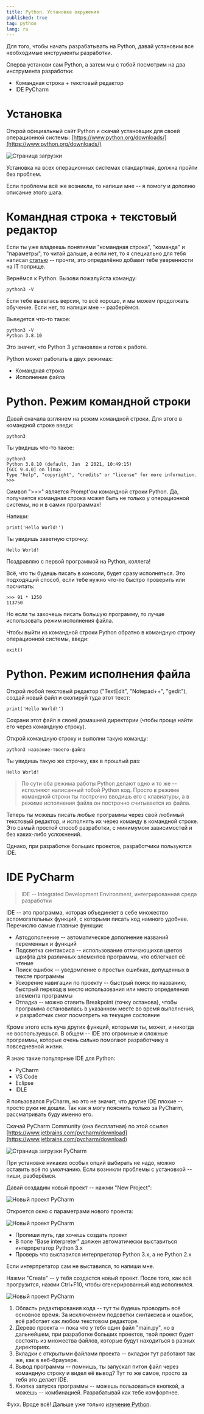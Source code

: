 ```yaml
---
title: Python. Установка окружения
published: true
tag: python
lang: ru
---
```


Для того, чтобы начать разрабатывать на Python, давай установим все необходимые инструменты разработки.

Сперва установи сам Python, а затем мы с тобой посмотрим на два инструмента разработки:
* Командная строка + текстовый редактор
* IDE PyCharm

# [](#header-1)Установка

Открой официальный сайт Python и скачай установщик для своей операционной системы: [https://www.python.org/downloads/](https://www.python.org/downloads/)

![Страница загрузки](/assets/images/download-page.png)

Установка на всех операционных системах стандартная, должна пройти без проблем.

Если проблемы всё же возникли, то напиши мне -- я помогу и дополню описание этого шага.

# [](#header-1)Командная строка + текстовый редактор

Если ты уже владеешь понятиями "командная строка", "команда" и "параметры", то читай дальше, а если нет, то я специально для тебя написал [статью](/terminal-basics-ru) -- прочти, это определённо добавит тебе уверенности на IT поприще.

Вернёмся к Python. Вызови пожалуйста команду:

```
python3 -V
```

Если тебе вывелась версия, то всё хорошо, и мы можем продолжать обучение. Если нет, то напиши мне -- разберёмся.

Выведется что-то такое:

```
python3 -V
Python 3.8.10
```

Это значит, что Python 3 установлен и готов к работе.

Python может работать в двух режимах:

* Командная строка
* Исполнение файла

# [](#header-2)Python. Режим командной строки

Давай сначала взглянем на режим командной строки. Для этого в командной строке введи:

```
python3
```

Ты увидишь что-то такое:

```
python3
Python 3.8.10 (default, Jun  2 2021, 10:49:15) 
[GCC 9.4.0] on linux
Type "help", "copyright", "credits" or "license" for more information.
>>> 
```

Символ "\>\>\>" является Prompt'ом командной строки Python. Да, получается командная строка может быть не только у операционной системы, но и в самих программах!

Напиши:

```
print('Hello World!')
```

Ты увидишь заветную строчку:

```
Hello World!
```

Поздравляю с первой программой на Python, коллега!

Всё, что ты будешь писать в консоли, будет сразу исполняться. Это подходящий способ, если тебе нужно что-то быстро проверить или посчитать:

```
>>> 91 * 1250
113750
```

Но если ты захочешь писать большую программу, то лучше использовать режим исполнения файла.

Чтобы выйти из командной строки Python обратно в командную строку операционной системы, введи:

```
exit()
```

# [](#header-2)Python. Режим исполнения файла

Открой любой текстовый редактор ("TextEdit", "Notepad++", "gedit"), создай новый файл и скопируй туда этот текст:

```
print('Hello World!')
```

Сохрани этот файл в своей домашней директории (чтобы проще найти его через командную строку).

Открой командную строку и выполни такую команду:

```
python3 название-твоего-файла
```

Ты увидишь такую же строчку, как в прошлый раз:

```
Hello World!
```

> По сути оба режима работы Python делают одно и то же -- исполняют написанный тобой Python код. Просто в режиме командной строки ты построчно вводишь его с клавиатуры, а в режиме исполнения файла он построчно считывается из файла.

Теперь ты можешь писать любые программы через свой любимый текстовый редактор, и исполнять их через команду в командной строке. Это самый простой способ разработки, с минимумом зависимостей и без каких-либо усложнений.

Однако, при разработке больших проектов, разработчики пользуются IDE.

# [](#header-1)IDE PyCharm

> IDE -- Integrated Development Environment, интегрированная среда разработки

IDE -- это программа, которая объединяет в себе множество вспомогательных функций, с которыми писать код намного удобнее. Перечислю самые главные функции:

* Автодополнение -- автоматическое дополнение названий переменных и функций
* Подсветка синтаксиса -- использование отличающихся цветов шрифта для различных элементов программы, что облегчает её чтение
* Поиск ошибок -- уведомление о простых ошибках, допущенных в тексте программы
* Ускорение навигации по проекту -- быстрый поиск по названию, быстрый переход в место использования или место определения элемента программы
* Отладка -- можно ставить Breakpoint (точку останова), чтобы программа остановилась в указанном месте во время выполнения, и разработчик смог посмотреть на текущее состояние 

Кроме этого есть куча других функций, которыми ты, может, и никогда не воспользуешься. В общем -- IDE это огромные и сложные программы, которые очень сильно помогают разработчику в повседневной жизни.

Я знаю такие популярные IDE для Python:

* PyCharm
* VS Code
* Eclipse
* IDLE

Я пользовался PyCharm, но это не значит, что другие IDE плохие -- просто руки не дошли. Так как я могу пояснить только за PyCharm, рассматривать буду именно его.

Скачай PyCharm Community (она бесплатная) по этой ссылке [https://www.jetbrains.com/pycharm/download](https://www.jetbrains.com/pycharm/download)

![Страница загрузки PyCharm](/assets/images/pycharm-download.png)

При установке никаких особых опций выбирать не надо, можно оставить всё по умолчанию. Если возникли проблемы с установкой -- пиши, разберёмся.

Давай создадим новый проект -- нажми "New Project":

![Новый проект PyCharm](/assets/images/pycharm-new-project.png)

Откроется окно с параметрами нового проекта:

![Новый проект PyCharm](/assets/images/pycharm-new-project-window.png)

* Пропиши путь, где хочешь создать проект
* В поле "Base interpreter" должен автоматически выставиться интерпретатор Python 3.x
* Проверь что выставился интерпретатор Python 3.x, а не Python 2.x

Если интерпретатор сам не выставился, то напиши мне.

Нажми "Create" -- у тебя создастся новый проект. После того, как всё прогрузится, нажми Ctrl+F10, чтобы сгенерированный код исполнился.

![Новый проект PyCharm](/assets/images/pycharm-window.png)

1. Область редактирования кода -- тут ты будешь проводить всё основное время. За исключением подсветки синтаксиса и ошибок, всё работает как любом текстовом редакторе.
2. Дерево проекта -- пока что у тебя один файл "main.py", но в дальнейшем, при разработке больших проектов, твой проект будет состоять из множества файлов, которые будут находиться в разных директориях.
3. Вкладки с открытыми файлами проекта -- вкладки тут работают так же, как в веб-браузере.
4. Вывод программы -- помнишь, ты запускал питон файл через командную строку и видел её вывод? Тут то же самое, просто за тебя это делает IDE.
5. Кнопка запуска программы -- можешь пользоваться кнопкой, а можешь -- комбинацией. Разрабатывай как тебе комфортнее.

Фухх. Вроде всё! Дальше уже только [изучение Python](/python-intro-ru).
